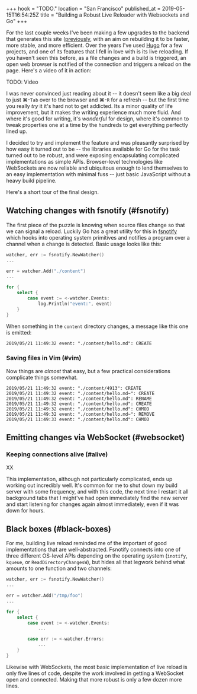 +++
hook = "TODO."
location = "San Francisco"
published_at = 2019-05-15T16:54:25Z
title = "Building a Robust Live Reloader with Websockets and Go"
+++

For the last couple weeks I've been making a few upgrades
to the backend that generates this site
([previously][intrinsic], with an aim on rebuilding it to
be faster, more stable, and more efficient. Over the years
I've used [Hugo][hugo] for a few projects, and one of its
features that I fell in love with is its live reloading. If
you haven't seen this before, as a file changes and a build
is triggered, an open web browser is notified of the
connection and triggers a reload on the page. Here's a
video of it in action:

TODO: Video

I was never convinced just reading about it -- it doesn't
seem like a big deal to just ⌘-`Tab` over to the browser
and ⌘-`R` for a refresh -- but the first time you really
_try_ it it's hard not to get addicted. Its a minor quality
of life improvement, but it makes the writing experience
much more fluid. And where it's good for writing, it's
_wonderful_ for design, where it's common to tweak
properties one at a time by the hundreds to get everything
perfectly lined up.

I decided to try and implement the feature and was
pleasantly surprised by how easy it turned out to be -- the
libraries available for Go for the task turned out to be
robust, and were exposing encapsulating complicated
implementations as simple APIs. Browser-level technologies
like WebSockets are now reliable and ubiquitous enough to
lend themselves to an easy implementation with minimal fuss
-- just basic JavaScript without a heavy build pipeline.

Here's a short tour of the final design.

## Watching changes with fsnotify (#fsnotify)

The first piece of the puzzle is knowing when source files
change so that we can signal a reload. Luckily Go has a
great utility for this in [fsnotify][fsnotify] which hooks
into operating system primitives and notifies a program
over a channel when a change is detected. Basic usage looks
like this:

``` go
watcher, err := fsnotify.NewWatcher()
...

err = watcher.Add("./content")
...

for {
    select {
        case event := <-watcher.Events:
            log.Println("event:", event)
    }
}
```

When something in the `content` directory changes, a
message like this one is emitted:

```
2019/05/21 11:49:32 event: "./content/hello.md": CREATE
```

### Saving files in Vim (#vim)

Now things are _almost_ that easy, but a few practical
considerations complicate things somewhat.

```
2019/05/21 11:49:32 event: "./content/4913": CREATE
2019/05/21 11:49:32 event: "./content/hello.md~": CREATE
2019/05/21 11:49:32 event: "./content/hello.md": RENAME
2019/05/21 11:49:32 event: "./content/hello.md": CREATE
2019/05/21 11:49:32 event: "./content/hello.md": CHMOD
2019/05/21 11:49:32 event: "./content/hello.md~": REMOVE
2019/05/21 11:49:33 event: "./content/hello.md": CHMOD
```

## Emitting changes via WebSocket (#websocket)

### Keeping connections alive (#alive)

XX

This implementation, although not particularly complicated,
ends up working out incredibly well. It's common for me to
shut down my build server with some frequency, and with
this code, the next time I restart it all background tabs
that I might've had open immediately find the new server
and start listening for changes again almost immediately,
even if it was down for hours.

## Black boxes (#black-boxes)

For me, building live reload reminded me of the important
of good implementations that are well-abstracted. Fsnotify
connects into one of three different OS-level APIs
depending on the operating system (`inotify`, `kqueue`, or
`ReadDirectoryChangesW`), but hides all that legwork behind
what amounts to one function and two channels:

``` go
watcher, err := fsnotify.NewWatcher()
...

err = watcher.Add("/tmp/foo")
...

for {
    select {
        case event := <-watcher.Events:
            ...

        case err := <-watcher.Errors:
            ...
    }
}
```

Likewise with WebSockets, the most basic implementation of
live reload is only five lines of code, despite the work
involved in getting a WebSocket open and connected. Making
that more robust is only a few dozen more lines.

[fsnotify]: https://github.com/fsnotify/fsnotify
[hugo]: https://gohugo.io/
[intrinsic]: /aws-intrinsic-static
